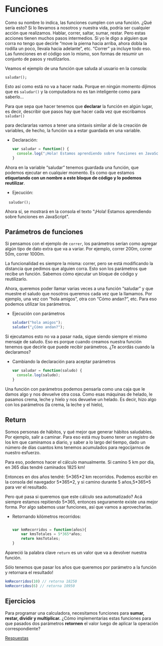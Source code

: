 # Funciones
Como su nombre lo indica, las funciones cumplen con una función. ¿Qué sería esto? 
Si lo llevamos a nosotros y nuestra vida, podría ser cualquier acción que realizamos. 
Hablar, correr, saltar, sumar, restar. Pero estas acciones tienen muchos pasos intermedios. 
Si yo le digo a alguien que corra no tengo que decirle “move la pierna hacia arriba, ahora dobla la rodilla un poco, 
llevala hacia adelante”, etc. 
“Correr” ya incluye todo eso. Las funnciones en el código son lo mismo, 
son formas de resumir un conjunto de pasos y reutilzarlos. 

Veamos el ejemplo de una función que saluda al usuario en la consola:

`saludar();`

Esto así como está no va a hacer nada. Porque en ningún momento dijimos que es `saludar()` y la computadora no es tan inteligente 
como para saberlo...

Para que sepa que hacer tenemos que **declarar** la función en algún lugar, es decir, describir que pasos hay que hacer
cada vez que escribamos `saludar()`


para declararlas vamos a tener una sintaxis similar al de la creación de variables, 
de hecho, la función va a estar guardada en una variable.

* Declaración:

    ```javascript
    var saludar = function() {
      console.log("¡Hola! Estamos aprendiendo sobre funciones en JavaScript");
    }
    ```


Ahora en la variable “saludar” tenemos guardada una función, que podemos ejecutar en cualquier momento. 
Es como que estamos **etiquetando con un nombre a este bloque de código y lo podemos reutilizar**. 

* Ejecución:

    `saludar();`
   
   
Ahora sí, se mostrará en la consola el texto "¡Hola! Estamos aprendiendo sobre funciones en JavaScript".


## Parámetros de funciones
Si pensamos con el ejemplo de `correr`, los parámetros serían como agregar algún tipo de dato extra que va a variar. 
Por ejemplo, correr 200m, correr 50m, correr 1000m. 

La funcionalidad es siempre la misma: correr, pero se está modificando
la distancia que pedimos que alguien corra. Esto son los parámetros que recibe un función.
Sabemos cómo ejecutar un bloque de código y reutilizarlo. 

Ahora, queremos poder llamar varias veces a una función “saludar” y
que muestre el saludo que nosotros queremos cada vez que la llamamos.
Por ejemplo, una vez con “hola amigos”, otra con “Cómo andan?”, etc. Para eso podemos utilizar los parámetros. 

* Ejecución con parámetros

    ```javascript
    saludar("hola amigos");
    saludar("¿Cómo andan?");
    ```


Si ejecutamos esto no va a pasar nada, sigue siendo siempre el mismo mensaje de saludo. 
Eso es porque cuando creamos nuestra función tenemos que decirle que puede recibir parámetros. ¿Te acordás cuando la declaramos?

* Cambiando la declaración para aceptar parámetros 

    ```javascript
    var saludar = function(saludo) {
      console.log(saludo);
    }
    ```

Una función con parámetros podemos pensarla como una caja que le damos algo y nos devuelve otra cosa.
Como esas máquinas de helado, le pasamos crema, leche y hielo y nos devuelve un helado. 
Es decir, hizo algo con los parámetros (la crema, la leche y el hielo),


## Return
Somos personas de hábitos, y qué mejor que generar hábitos saludables. 
Por ejemplo, salir a caminar. Para eso está muy bueno tener un registro de los km que caminamos a diario, 
y saber a lo largo del tiempo, dado un número de días cuantos kms tenemos acumulados para regocijarnos de nuestro esfuerzo.

Para eso, podemos hacer el cálculo manualmente. Si camino 5 km por día, en 365 días tendré caminados 1825 km! 

Entonces en dos años tendré: 5\*365\*2 km recorridos.
Podemos escribir en la consola del navegador 5\*365\*2, y si camino durante 5 años,5\*365\*5 para ver el resultado. 

Pero qué pasa si queremos que este cálculo sea automatizado? 
Acá siempre estamos repitiendo 5\*365, entonces seguramente existe una mejor forma. 
Por algo sabemos usar funciones, así que vamos a aprovecharlas.

* Retornando kilómetros recorridos:

    ```javascript
    
    var kmRecorridos = function(años){
        var kmsTotales = 5*365*años; 
        return kmsTotales;
    }
    
    ```

Apareció la palabra clave `return` es un valor que va a devolver nuestra función. 

Sólo tenemos que pasar los años que queremos por parámetro a la función y retornara el resultado!

```javascript
kmRecorridos(10) // retorna 18250  
kmRecorridos(6) // retorna 10950
```

## Ejercicios
Para programar una calculadora, necesitamos funciones para **sumar, restar, dividir y multiplicar.** 
¿Cómo implementarias estas funciones para que pasados dos parámetros **retornen** el valor luego de aplicar la operación correspondiente?

[Respuestas](/respuestas/04.js)
